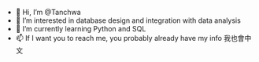 - 👋 Hi, I’m @Tanchwa
- 👀 I’m interested in database design and integration with data analysis
- 🌱 I’m currently learning Python and SQL
- 📫 If I want you to reach me, you probably already have my info
我也會中文

<!---
Tanchwa/Tanchwa is a ✨ special ✨ repository because its `README.md` (this file) appears on your GitHub profile.
You can click the Preview link to take a look at your changes.
--->
